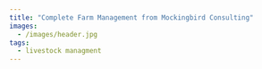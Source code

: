 ```yaml
---
title: "Complete Farm Management from Mockingbird Consulting"
images:
  - /images/header.jpg
tags:
  - livestock managment
---
```

